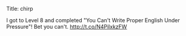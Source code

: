 Title: chirp

I got to Level 8 and completed "You Can't Write Proper English Under Pressure"! Bet you can't. <a href="http://t.co/N4PilxkzFW">http://t.co/N4PilxkzFW</a>
